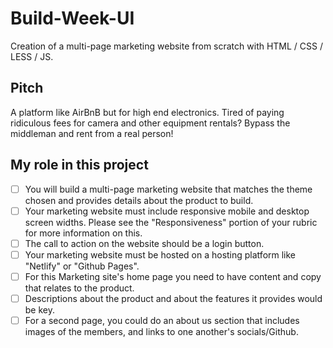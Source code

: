 # Build-Week-UI
Creation of a multi-page marketing website from scratch with HTML / CSS / LESS / JS.

## Pitch
A platform like AirBnB but for high end electronics. Tired of paying ridiculous fees for camera and other equipment rentals? 
Bypass the middleman and rent from a real person! 


## My role in this project
- [ ]  You will build a multi-page marketing website that matches the theme chosen and provides details about the product to build.
- [ ]  Your marketing website must include responsive mobile and desktop screen widths. Please see the "Responsiveness" portion of your rubric for more information on this.
- [ ]  The call to action on the website should be a login button.
- [ ]  Your marketing website must be hosted on a hosting platform like "Netlify" or "Github Pages".
- [ ]  For this Marketing site's home page you need to have content and copy that relates to the product.
- [ ]  Descriptions about the product and about the features it provides would be key.
- [ ]  For a second page, you could do an about us section that includes images of the members, and links to one another's socials/Github.